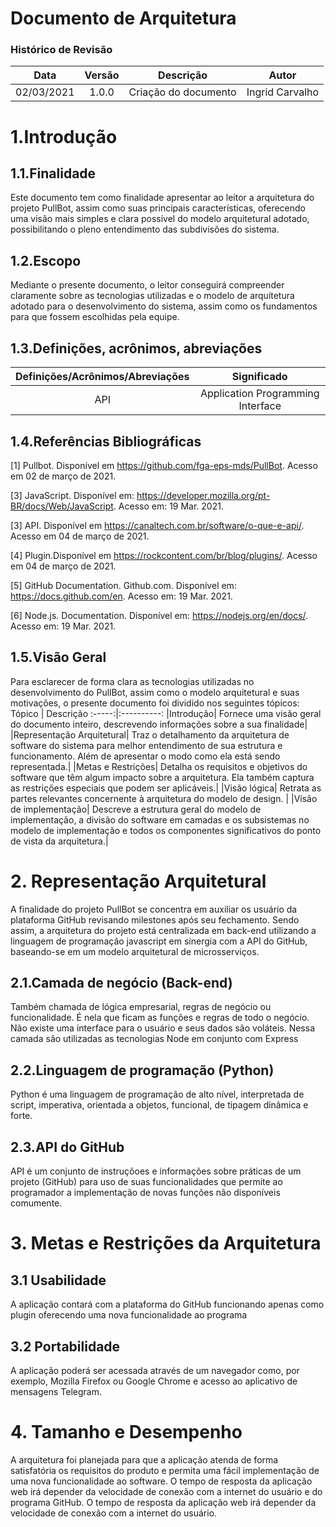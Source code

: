# Documento de Arquitetura

### Histórico de Revisão
|Data|Versão|Descrição|Autor|
:-:|:-:|:-:|:-:
|02/03/2021| 1.0.0| Criação do documento | Ingrid Carvalho |
# 1.Introdução
## 1.1.Finalidade
Este documento tem como finalidade apresentar ao leitor a arquitetura do projeto PullBot, assim como suas principais características, oferecendo uma visão mais simples e clara possível do modelo arquitetural adotado, possibilitando o pleno entendimento das subdivisões do sistema.

## 1.2.Escopo
Mediante o presente documento, o leitor conseguirá compreender claramente sobre as tecnologias utilizadas e o modelo de arquitetura adotado para o desenvolvimento do sistema, assim como os fundamentos para que fossem escolhidas pela equipe.

## 1.3.Definições, acrônimos, abreviações
Definições/Acrônimos/Abreviações| Significado
:--------------------------------:|:------------:
API|Application Programming Interface

## 1.4.Referências Bibliográficas
[1] Pullbot. Disponível em <https://github.com/fga-eps-mds/PullBot>. Acesso em 02 de março de 2021.

[3] JavaScript. Disponível em: <https://developer.mozilla.org/pt-BR/docs/Web/JavaScript>. Acesso em: 19 Mar. 2021.

[3] API. Disponível em <https://canaltech.com.br/software/o-que-e-api/>. Acesso em 04 de março de 2021.

[4] Plugin.Disponível em <https://rockcontent.com/br/blog/plugins/>. Acesso em 04 de março de 2021.

[5] GitHub Documentation. Github.com. Disponível em: <https://docs.github.com/en>. Acesso em: 19 Mar. 2021.

[6] Node.js. Documentation. Disponível em: <https://nodejs.org/en/docs/>. Acesso em: 19 Mar. 2021.

## 1.5.Visão Geral
Para esclarecer de forma clara as tecnologias utilizadas no desenvolvimento do PullBot, assim como o modelo arquitetural e suas motivações, o presente documento foi dividido nos seguintes tópicos:
Tópico | Descrição
:-----:|:----------:
|Introdução| Fornece uma visão geral do documento inteiro, descrevendo informações sobre a sua finalidade|
|Representação Arquitetural| Traz o detalhamento da arquitetura de software do sistema para melhor entendimento de sua estrutura e funcionamento. Além de apresentar o modo como ela está sendo representada.|
|Metas e Restrições| Detalha os requisitos e objetivos do software que têm algum impacto sobre a arquitetura. Ela também captura as restrições especiais que podem ser aplicáveis.|
|Visão lógica| Retrata as partes relevantes concernente à arquitetura do modelo de design. |
|Visão de implementação| Descreve a estrutura geral do modelo de implementação, a divisão do software em camadas e os subsistemas no modelo de implementação e todos os componentes significativos do ponto de vista da arquitetura.|

# 2. Representação Arquitetural
A finalidade do projeto PullBot se concentra em auxiliar os usuário da plataforma GitHub revisando milestones após seu fechamento. Sendo assim, a arquitetura do projeto está centralizada em back-end utilizando a linguagem de programação javascript em sinergia com a API do GitHub, baseando-se em um modelo arquitetural de microsserviços.

## 2.1.Camada de negócio (Back-end)
Também chamada de lógica empresarial, regras de negócio ou funcionalidade. É nela que ficam as funções e regras de todo o negócio. Não existe uma interface para o usuário e seus dados são voláteis. Nessa camada são utilizadas as tecnologias Node em conjunto com Express
## 2.2.Linguagem de programação (Python)
Python é uma linguagem de programação de alto nível, interpretada de script, imperativa, orientada a objetos, funcional, de tipagem dinâmica e forte. 
## 2.3.API do GitHub
API é um conjunto de instruçõoes e informações sobre práticas de um projeto (GitHub) para uso de suas funcionalidades que permite ao programador a implementação de novas funções não disponíveis comumente.

# 3. Metas e Restrições da Arquitetura
## 3.1 Usabilidade
A aplicação contará com a plataforma do GitHub funcionando apenas como plugin oferecendo uma nova funcionalidade ao programa

## 3.2 Portabilidade
A aplicação poderá ser acessada através de um navegador como, por exemplo, Mozilla Firefox ou Google Chrome e acesso ao aplicativo de mensagens Telegram.
# 4. Tamanho e Desempenho
A arquitetura foi planejada para que a aplicação atenda de forma satisfatória os requisitos do produto e permita uma fácil implementação de uma nova funcionalidade ao software.
O tempo de resposta da aplicação web irá depender da velocidade de conexão com a internet do usuário e do programa GitHub.
O tempo de resposta da aplicação web irá depender da velocidade de conexão com a internet do usuário.